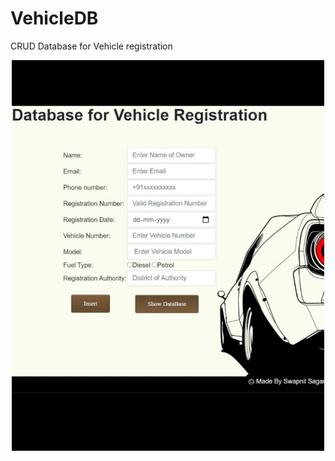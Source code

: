 # VehicleDB
CRUD Database for Vehicle registration

<p align="center">
    <img src="editdb.jfif"  width=500>
    <br>
    <br>
   </p>
